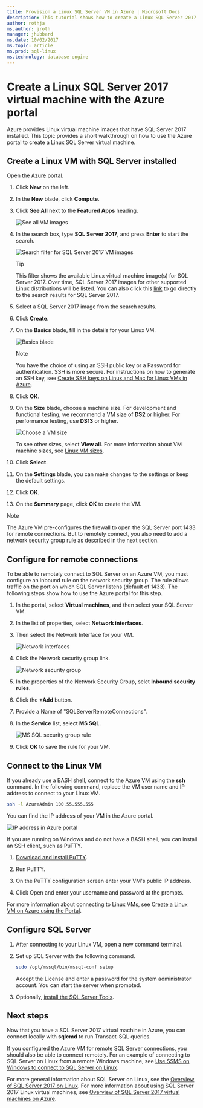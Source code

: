 ```yaml
---
title: Provision a Linux SQL Server VM in Azure | Microsoft Docs
description: This tutorial shows how to create a Linux SQL Server 2017 virtual machine in Azure.
author: rothja 
ms.author: jroth 
manager: jhubbard
ms.date: 10/02/2017
ms.topic: article
ms.prod: sql-linux
ms.technology: database-engine
---
```

# Create a Linux SQL Server 2017 virtual machine with the Azure portal

Azure provides Linux virtual machine images that have SQL Server 2017 installed. This topic provides a short walkthrough on how to use the Azure portal to create a Linux SQL Server virtual machine.

## Create a Linux VM with SQL Server installed

Open the [Azure portal](https://portal.azure.com/).

1. Click **New** on the left.

1. In the **New** blade, click **Compute**.

1. Click **See All** next to the **Featured Apps** heading.

   ![See all VM images](./media/provision-sql-server-linux-virtual-machine/azure-compute-blade.png)

1. In the search box, type **SQL Server 2017**, and press **Enter** to start the search.

    ![Search filter for SQL Server 2017 VM images](./media/provision-sql-server-linux-virtual-machine/searchfilter.png)

    > [!TIP]
    > This filter shows the available Linux virtual machine image(s) for SQL Server 2017. Over time, SQL Server 2017 images for other supported Linux distributions will be listed. You can also click this [link](https://ms.portal.azure.com/#blade/Microsoft_Azure_Marketplace/GalleryFeaturedMenuItemBlade/selectedMenuItemId/home/searchQuery/sql%20server%202017) to go directly to the search results for SQL Server 2017. 

1. Select a SQL Server 2017 image from the search results.

1. Click **Create**.

1. On the **Basics** blade, fill in the details for your Linux VM. 

    ![Basics blade](./media/provision-sql-server-linux-virtual-machine/basics.png)

    > [!Note]
    > You have the choice of using an SSH public key or a Password for authentication. SSH is more secure. For instructions on how to generate an SSH key, see [Create SSH keys on Linux and Mac for Linux VMs in Azure](https://docs.microsoft.com/azure/virtual-machines/virtual-machines-linux-mac-create-ssh-keys). 

1. Click **OK**.

1. On the **Size** blade, choose a machine size. For development and functional testing, we recommend a VM size of **DS2** or higher. For performance testing, use **DS13** or higher.

    ![Choose a VM size](./media/provision-sql-server-linux-virtual-machine/vmsizes.png)

    To see other sizes, select **View all**. For more information about VM machine sizes, see [Linux VM sizes](https://docs.microsoft.com/azure/virtual-machines/virtual-machines-linux-sizes).

1. Click **Select**.

1. On the **Settings** blade, you can make changes to the settings or keep the default settings.

1. Click **OK**.

1. On the **Summary** page, click **OK** to create the VM.

> [!NOTE]
> The Azure VM pre-configures the firewall to open the SQL Server port 1433 for remote connections. But to remotely connect, you also need to add a network security group rule as described in the next section.

## <a id="remote"></a> Configure for remote connections

To be able to remotely connect to SQL Server on an Azure VM, you must configure an inbound rule on the network security group. The rule allows traffic on the port on which SQL Server listens (default of 1433). The following steps show how to use the Azure portal for this step. 

1. In the portal, select **Virtual machines**, and then select your SQL Server VM.

1. In the list of properties, select **Network interfaces**.

1. Then select the Network Interface for your VM.

    ![Network interfaces](./media/provision-sql-server-linux-virtual-machine/networkinterfaces.png)

1. Click the Network security group link.

    ![Network security group](./media/provision-sql-server-linux-virtual-machine/networksecuritygroup.png)

1. In the properties of the Network Security Group, selct **Inbound security rules**.

1. Click the **+Add** button.

1. Provide a Name of "SQLServerRemoteConnections".

1. In the **Service** list, select **MS SQL**.

    ![MS SQL security group rule](./media/provision-sql-server-linux-virtual-machine/sqlnsgrule.png)

1. Click **OK** to save the rule for your VM.

## <a id="connect"></a> Connect to the Linux VM

If you already use a BASH shell, connect to the Azure VM using the **ssh** command. In the following command, replace the VM user name and IP address to connect to your Linux VM.

```bash
ssh -l AzureAdmin 100.55.555.555
```

You can find the IP address of your VM in the Azure portal.

![IP address in Azure portal](./media/provision-sql-server-linux-virtual-machine/vmproperties.png)

If you are running on Windows and do not have a BASH shell, you can install an SSH client, such as PuTTY.

1. [Download and install PuTTY](http://www.chiark.greenend.org.uk/~sgtatham/putty/download.html).

1. Run PuTTY.

1. On the PuTTY configuration screen enter your VM's public IP address.

1. Click Open and enter your username and password at the prompts.

For more information about connecting to Linux VMs, see [Create a Linux VM on Azure using the Portal](https://docs.microsoft.com/azure/virtual-machines/virtual-machines-linux-quick-create-portal#ssh-to-the-vm).

## Configure SQL Server

1. After connecting to your Linux VM, open a new command terminal.

1. Set up SQL Server with the following command.

   ```bash
   sudo /opt/mssql/bin/mssql-conf setup
   ```

   Accept the License and enter a password for the system administrator account. You can start the server when prompted.

1. Optionally, [install the SQL Server Tools](https://docs.microsoft.com/sql/linux/sql-server-linux-setup-tools).

## Next steps

Now that you have a SQL Server 2017 virtual machine in Azure, you can connect locally with **sqlcmd** to run Transact-SQL queries.

If you configured the Azure VM for remote SQL Server connections, you should also be able to connect remotely. For an example of connecting to SQL Server on Linux from a remote Windows machine, see [Use SSMS on Windows to connect to SQL Server on Linux](https://docs.microsoft.com/sql/linux/sql-server-linux-develop-use-ssms).

For more general information about SQL Server on Linux, see the [Overview of SQL Server 2017 on Linux](https://docs.microsoft.com/en-us/sql/linux/sql-server-linux-overview). For more information about using SQL Server 2017 Linux virtual machines, see [Overview of SQL Server 2017 virtual machines on Azure](linux-sql-server-virtual-machines-overview.md).
